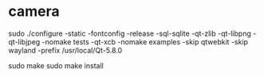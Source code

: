 # camera

sudo ./configure -static -fontconfig -release -sql-sqlite -qt-zlib -qt-libpng -qt-libjpeg -nomake tests -qt-xcb -nomake examples -skip qtwebkit -skip wayland -prefix /usr/local/Qt-5.8.0

sudo make
sudo make install